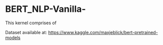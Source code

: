 # BERT_NLP-Vanilla-

﻿This kernel comprises of 

Dataset available at: https://www.kaggle.com/maxjeblick/bert-pretrained-models
